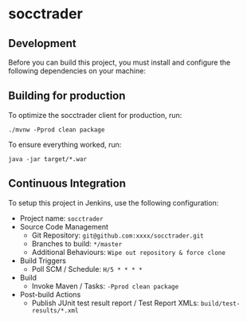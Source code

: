 # socctrader

## Development

Before you can build this project, you must install and configure the following dependencies on your machine:


## Building for production

To optimize the socctrader client for production, run:

    ./mvnw -Pprod clean package

To ensure everything worked, run:

    java -jar target/*.war

## Continuous Integration

To setup this project in Jenkins, use the following configuration:

* Project name: `socctrader`
* Source Code Management
    * Git Repository: `git@github.com:xxxx/socctrader.git`
    * Branches to build: `*/master`
    * Additional Behaviours: `Wipe out repository & force clone`
* Build Triggers
    * Poll SCM / Schedule: `H/5 * * * *`
* Build
    * Invoke Maven / Tasks: `-Pprod clean package`
* Post-build Actions
    * Publish JUnit test result report / Test Report XMLs: `build/test-results/*.xml`
